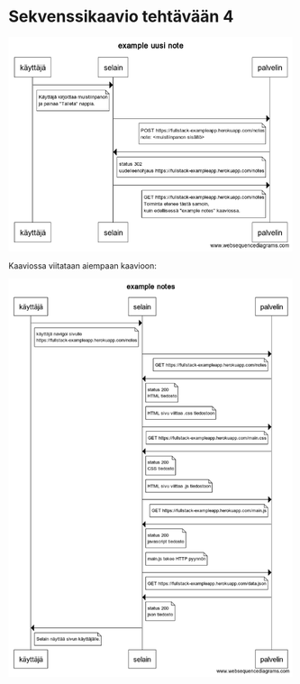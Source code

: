# Sekvenssikaavio tehtävään 4

![tehtävä 4 kaavio](FSWD0_4.png)

Kaaviossa viitataan aiempaan kaavioon:

![tehtävä 3 kaavio](FSWD0_3.png)
